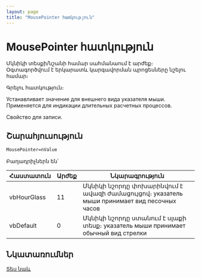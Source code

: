 ```yaml
---
layout: page
title: "MousePointer հատկություն"
---
```


# MousePointer հատկություն

Մկնիկի տեսքի/նշանի համար սահմանաում է արժեք։ Օգտագործվում է երկարատև կարգավորման պրոցեսները նշելու համար։

Գրելու հատկություն։


Устанавливает значение для внешнего вида указателя мыши. Применяется для индикации длительных расчетных процессов.

Свойство для записи.


## Շարահյուսություն

```vb
MousePointer=nValue
```

Բաղադրիչներն են՝

| Հաստատուն | Արժեք | Նկարագրություն |
|--|--|--|
| vbHourGlass | 11 | Մկնիկի նշորդը փոխարինվում է ավազի ժամացույցով։ указатель мыши принимает вид песочных часов |
| vbDefault | 0 | Մկնիկի նշորդը ստանում է սլաքի տեսք։ указатель мыши принимает обычный вид стрелки |


## Նկատառումներ

[Տես նաև](../../../Constants/const_MousePointer.md)
